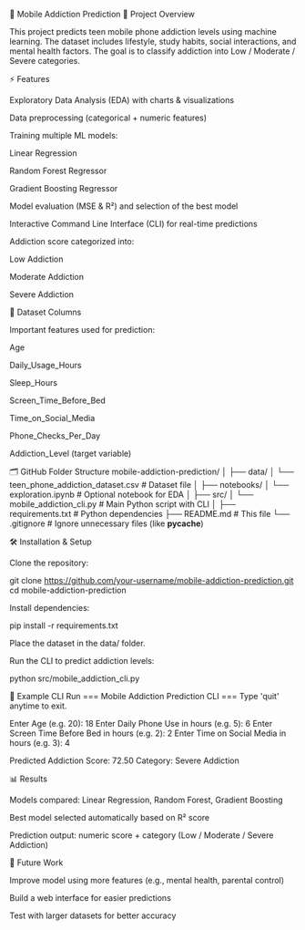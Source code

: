 📱 Mobile Addiction Prediction
📝 Project Overview

This project predicts teen mobile phone addiction levels using machine learning.
The dataset includes lifestyle, study habits, social interactions, and mental health factors.
The goal is to classify addiction into Low / Moderate / Severe categories.

⚡ Features

Exploratory Data Analysis (EDA) with charts & visualizations

Data preprocessing (categorical + numeric features)

Training multiple ML models:

Linear Regression

Random Forest Regressor

Gradient Boosting Regressor

Model evaluation (MSE & R²) and selection of the best model

Interactive Command Line Interface (CLI) for real-time predictions

Addiction score categorized into:

Low Addiction

Moderate Addiction

Severe Addiction

📂 Dataset Columns

Important features used for prediction:

Age

Daily_Usage_Hours

Sleep_Hours

Screen_Time_Before_Bed

Time_on_Social_Media

Phone_Checks_Per_Day

Addiction_Level (target variable)

🗂️ GitHub Folder Structure
mobile-addiction-prediction/
│
├── data/
│   └── teen_phone_addiction_dataset.csv      # Dataset file
│
├── notebooks/
│   └── exploration.ipynb                     # Optional notebook for EDA
│
├── src/
│   └── mobile_addiction_cli.py              # Main Python script with CLI
│
├── requirements.txt                          # Python dependencies
├── README.md                                 # This file
└── .gitignore                                # Ignore unnecessary files (like __pycache__)

🛠️ Installation & Setup

Clone the repository:

git clone https://github.com/your-username/mobile-addiction-prediction.git
cd mobile-addiction-prediction


Install dependencies:

pip install -r requirements.txt


Place the dataset in the data/ folder.

Run the CLI to predict addiction levels:

python src/mobile_addiction_cli.py

🎯 Example CLI Run
=== Mobile Addiction Prediction CLI ===
Type 'quit' anytime to exit.

Enter Age (e.g. 20): 18
Enter Daily Phone Use in hours (e.g. 5): 6
Enter Screen Time Before Bed in hours (e.g. 2): 2
Enter Time on Social Media in hours (e.g. 3): 4

Predicted Addiction Score: 72.50
Category: Severe Addiction

📊 Results

Models compared: Linear Regression, Random Forest, Gradient Boosting

Best model selected automatically based on R² score

Prediction output: numeric score + category (Low / Moderate / Severe Addiction)

🚀 Future Work

Improve model using more features (e.g., mental health, parental control)

Build a web interface for easier predictions

Test with larger datasets for better accuracy
